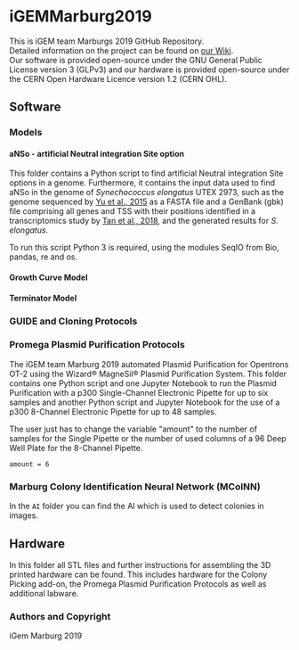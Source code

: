 # iGEMMarburg2019

This is iGEM team Marburgs 2019 GitHub Repository.<br/>
Detailed information on the project can be found on [our Wiki](https://2019.igem.org/Team:Marburg).<br/>
Our software is provided open-source under the GNU General Public License version 3 (GLPv3) and our hardware is provided open-source under the CERN Open Hardware Licence version 1.2 (CERN OHL).

## Software

### Models

#### aNSo - artificial Neutral integration Site option
This folder contains a Python script to find artificial Neutral integration Site options in a genome. Furthermore, it contains the input data used to find aNSo in the genome of *Synechococcus elongatus* UTEX 2973, such as the genome sequenced by [Yu et al., 2015](https://doi.org/10.1038/srep08132) as a FASTA file and a GenBank (gbk) file comprising all genes and TSS with their positions identified in a transcriptomics study by [Tan et al., 2018](https://doi.org/10.1186/s13068-018-1215-8), and the generated results for *S. elongatus*.

To run this script Python 3 is required, using the modules SeqIO from Bio, pandas, re and os.

#### Growth Curve Model


#### Terminator Model



### GUIDE and Cloning Protocols



### Promega Plasmid Purification Protocols
The iGEM team Marburg 2019 automated Plasmid Purification for Opentrons OT-2 using the Wizard® MagneSil® Plasmid Purification System. This folder contains one Python script and one Jupyter Notebook to run the Plasmid Purification with a p300 Single-Channel Electronic Pipette for up to six samples and another Python script and Jupyter Notebook for the use of a p300 8-Channel Electronic Pipette for up to 48 samples.

The user just has to change the variable "amount" to the number of samples for the Single Pipette or the number of used columns of a 96 Deep Well Plate for the 8-Channel Pipette.

```
amount = 6
```



### Marburg Colony Identification Neural Network (MCoINN)

In the `AI` folder you can find the AI which is used to detect colonies in images.

## Hardware
In this folder all STL files and further instructions for assembling the 3D printed hardware can be found. This includes hardware for the Colony Picking add-on, the Promega Plasmid Purification Protocols as well as additional labware.










### Authors and Copyright
iGem Marburg 2019
